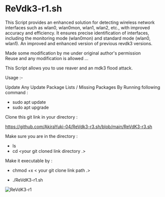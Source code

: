 # ReVdk3-r1.sh
This Script provides an enhanced solution for detecting wireless network interfaces such as wlan0, wlan0mon, wlan1, wlan2, etc., with improved accuracy and efficiency. It ensures precise identification of interfaces, including the monitoring mode (wlan0mon) and standard mode (wlan0, wlan1).
An improved and enhanced  version of previous revdk3 versions.

Made some modification by me under original author's permission    
Reuse and any modification is allowed ...   

This Script allows you to use reaver and an mdk3 flood attack.

Usage :-

Update Any Update Package Lists / Missing Packages By Running following command :

- sudo apt update
- sudo apt upgrade

Clone this git link  in your directory :

<https://github.com/AkiraYuki-04/ReVdk3-r3.sh/blob/main/ReVdK3-r3.sh>

Make sure you are in the directory :

- ls
- cd <your git cloned link directory  .>

Make it executable by :

-  chmod +x < your git clone link path .>

-  ./ReVdK3-r1.sh




![ReVdK3-r1](https://github.com/user-attachments/assets/844ad5aa-7bf4-492c-9430-0f703cc9ab71)


